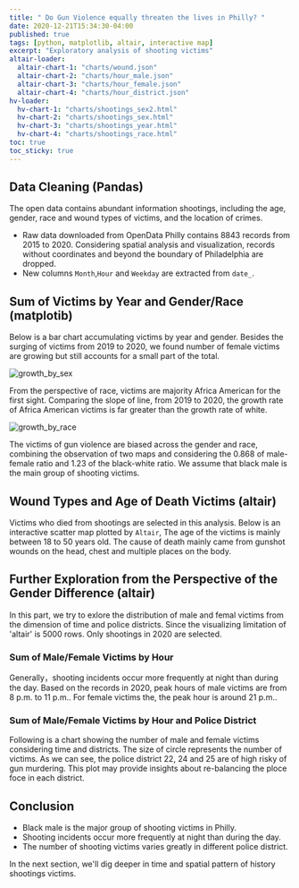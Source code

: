 ```yaml
---
title: " Do Gun Violence equally threaten the lives in Philly? "
date: 2020-12-21T15:34:30-04:00
published: true
tags: [python, matplotlib, altair, interactive map]
excerpt: "Exploratory analysis of shooting victims"
altair-loader:
  altair-chart-1: "charts/wound.json"
  altair-chart-2: "charts/hour_male.json"
  altair-chart-3: "charts/hour_female.json"
  altair-chart-4: "charts/hour_district.json"
hv-loader:
  hv-chart-1: "charts/shootings_sex2.html"
  hv-chart-2: "charts/shootings_sex.html"
  hv-chart-3: "charts/shootings_year.html"
  hv-chart-4: "charts/shootings_race.html"
toc: true
toc_sticky: true
---
```


## Data Cleaning (Pandas)
The open data contains abundant information shootings, including the age, gender, race and wound types of victims, and the location of crimes.
- Raw data downloaded from OpenData Philly contains 8843 records from 2015 to 2020. Considering spatial analysis and visualization, records without coordinates and beyond the boundary of Philadelphia are dropped.
- New columns `Month`,`Hour` and `Weekday` are extracted from `date_`.


## Sum of Victims by Year and Gender/Race (matplotib)

Below is a bar chart accumulating victims by year and gender. Besides the surging of victims from 2019 to 2020, we found number of female victims are growing but still accounts for a small part of the total.

![growth_by_sex](https://raw.githubusercontent.com/ihcgnahz/shooting_victims/master/charts/growth_by_sex.png)

From the perspective of race, victims are majority Africa American for the first sight. Comparing the slope of line, from 2019 to 2020, the growth rate of Africa American victims is far greater than the growth rate of white.

![growth_by_race](https://raw.githubusercontent.com/ihcgnahz/shooting_victims/master/charts/growth_by_race.png)

The victims of gun violence are biased across the gender and race, combining the observation of two maps and considering the 0.868 of male-female ratio and 1.23 of the black-white ratio. We assume that black male is the main group of shooting victims.

## Wound Types and Age of Death Victims (altair)

Victims who died from shootings are selected in this analysis. Below is an interactive scatter map plotted by `Altair`, The age of the victims is mainly between 18 to 50 years old. The cause of death mainly came from gunshot wounds on the head, chest and multiple places on the body.

<div id="altair-chart-1"></div>

## Further Exploration from the Perspective of the Gender Difference (altair)
In this part, we try to exlore the distribution of male and femal victims from the dimension of time and police districts. Since the visualizing limitation of 'altair' is 5000 rows. Only shootings in 2020 are selected.

### Sum of Male/Female Victims by Hour
Generally，shooting incidents occur more frequently at night than during the day. Based on the records in 2020, peak hours of male victims are from 8 p.m. to 11 p.m.. For female victims the, the peak hour is around 21 p.m.. 

<div id="altair-chart-2"></div>

<div id="altair-chart-3"></div>

### Sum of Male/Female Victims by Hour and Police District
Following is a chart showing the number of male and female victims considering time and districts. The size of circle represents the number of victims. As we can see, the police district 22, 24 and 25 are of high risky of gun murdering. This plot may provide insights about re-balancing the ploce foce in each district.

<div id="altair-chart-4"></div>

## Conclusion
- Black male is the major group of shooting victims in Philly.
- Shooting incidents occur more frequently at night than during the day.
- The number of shooting victims varies greatly in different police district.

<div id="hv-chart-1"></div>

<div id="hv-chart-2"></div>

<div id="hv-chart-3"></div>

<div id="hv-chart-4"></div>

In the next section, we'll dig deeper in time and spatial pattern of history shootings victims.

<div id="hv-chart-1"></div>

<div id="hv-chart-2"></div>

<div id="hv-chart-3"></div>

<div id="hv-chart-4"></div>
